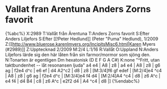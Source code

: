 # Vallat fran Arentuna Anders Zorns favorit

{%abc%}
X:2989
T:Vallåt från Ärentuna
T:Anders Zorns favorit
S:Efter Anders Liljefors
S:Efter [[!Peter Hedlund]] (Peter "Puma" Hedlund), 1/2009
Z:[[http://www.bluerose.karenlmyers.org/IncipitsMisc6.html|Karen Myers (#2989)]]
Z:Upptecknad 2/2009
M:2/4
L:1/16
R:Vallåt
O:Uppland
N:Anders Liljefors lärde sig den här låten från sin farmor/mormor som sjöng den.
N:Tonarten är egentligen Dm hexatonisk (D E F G A C#)
K:none
"^Fritt, utan taktbundenhet -- låt resonansen ljuda" a4 e4 | A8 | z8 | a4 e4 | A8 | z8 | g6 ag | f2e4 d^c | e6 ef |
d4 A2^c2 | d8 | z8 | [M:3/4]f6 gf edef | [M:2/4]e4 ^c4 | A8 | z8 | g6 ag |
f2e4 d^c | [M:3/4]e4 f4 d4 | [M:2/4]A4 ^c4 | d8 | z6 A^c |
e4 f4 | d4 B4 | c8 | z6 A^c | e2f2 d4 | A4 ^c4 | d8 |]
{%endabc%}

